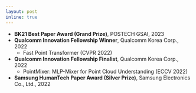 ```yaml
---
layout: post
inline: true
---
```


- **BK21 Best Paper Award (Grand Prize)**, POSTECH GSAI, 2023
- **Qualcomm Innovation Fellowship Winner**, Qualcomm Korea Corp., 2022
    - Fast Point Transformer (CVPR 2022)
- **Qualcomm Innovation Fellowship Finalist**, Qualcomm Korea Corp., 2022
    - PointMixer: MLP-Mixer for Point Cloud Understanding (ECCV 2022)
- **Samsung HumanTech Paper Award (Silver Prize)**, Samsung Electronics Co., Ltd., 2022
